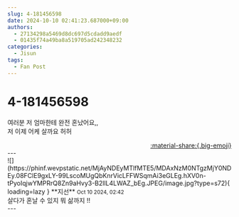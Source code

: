 ```yaml
---
slug: 4-181456598
date: 2024-10-10 02:41:23.687000+09:00
authors:
  - 27134298a5469d8dc697d5cdadd9aedf
  - 01435f74a49ba8a519705ad242348232
categories:
  - Jisun
tags:
  - Fan Post
---
```


# 4-181456598

<div class="post-container" markdown="1">
<div class="content-container md-sidebar__scrollwrap" markdown="1">

여러분 저 엄마한테 완전 혼났어요,,<br>저 이제 어케 살까요 허허

</div>
</div>

<div style="text-align: right;" markdown="1">
<a href="https://weverse.io/fromis9/fanpost/4-181456598" style="text-align: right;">:material-share:{.big-emoji}</a>
</div>
---

<div class="comments-container md-sidebar__scrollwrap" markdown="1">
<div class="comment" markdown="1">
<div class='id-container' markdown="1">
![](https://phinf.wevpstatic.net/MjAyNDEyMTlfMTE5/MDAxNzM0NTgzMjY0NDEy.08FClE9gxLY-99LscoMUgQbKnrVicLFFWSqmAi3eGLEg.hXV0n-tPyoIqjwYMPRrQ8Zn9aHvy3-B2llL4LWAZ_bEg.JPEG/image.jpg?type=s72){ loading=lazy }
**<span class="artist">지선</span>** <small>Oct 10 2024, 02:42</small><br>
</div>
<div class='comment-body' markdown="1">
살다가 혼날 수 있지 뭐 삶까지 !!
</div>
</div>
</div>
---
